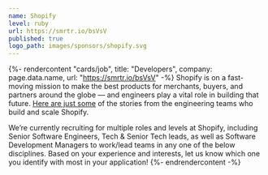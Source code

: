 ```yaml
---
name: Shopify
level: ruby
url: https://smrtr.io/bsVsV
published: true
logo_path: images/sponsors/shopify.svg
---
```


{%- rendercontent "cards/job", title: "Developers", company: page.data.name, url: "https://smrtr.io/bsVsV" -%}
Shopify is on a fast-moving mission to make the best products for merchants, buyers, and partners around the globe — and engineers play a vital role in building that future. [Here are just some](https://shopify.engineering/) of the stories from the engineering teams who build and scale Shopify.

We’re currently recruiting for multiple roles and levels at Shopify, including Senior Software Engineers, Tech & Senior Tech leads, as well as Software Development Managers to work/lead teams in any one of the below disciplines. Based on your experience and interests, let us know which one you identify with most in your application!
{%- endrendercontent -%}
